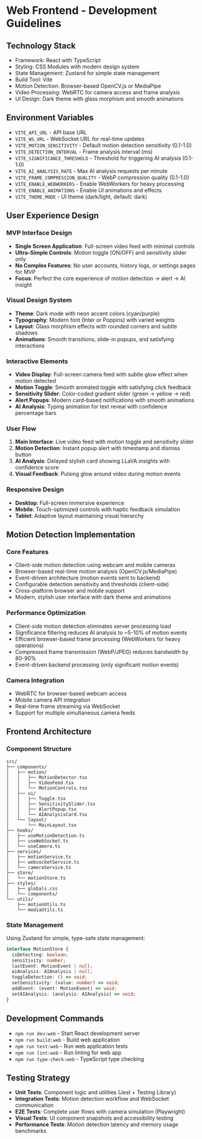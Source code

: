 # Web Frontend - Development Guidelines

## Technology Stack

- Framework: React with TypeScript
- Styling: CSS Modules with modern design system
- State Management: Zustand for simple state management
- Build Tool: Vite
- Motion Detection: Browser-based OpenCV.js or MediaPipe
- Video Processing: WebRTC for camera access and frame analysis
- UI Design: Dark theme with glass morphism and smooth animations

## Environment Variables

- `VITE_API_URL` - API base URL
- `VITE_WS_URL` - WebSocket URL for real-time updates
- `VITE_MOTION_SENSITIVITY` - Default motion detection sensitivity (0.1-1.0)
- `VITE_DETECTION_INTERVAL` - Frame analysis interval (ms)
- `VITE_SIGNIFICANCE_THRESHOLD` - Threshold for triggering AI analysis (0.1-1.0)
- `VITE_AI_ANALYSIS_RATE` - Max AI analysis requests per minute
- `VITE_FRAME_COMPRESSION_QUALITY` - WebP compression quality (0.1-1.0)
- `VITE_ENABLE_WEBWORKERS` - Enable WebWorkers for heavy processing
- `VITE_ENABLE_ANIMATIONS` - Enable UI animations and effects
- `VITE_THEME_MODE` - UI theme (dark/light, default: dark)

## User Experience Design

### MVP Interface Design

- **Single Screen Application**: Full-screen video feed with minimal controls
- **Ultra-Simple Controls**: Motion toggle (ON/OFF) and sensitivity slider only
- **No Complex Features**: No user accounts, history logs, or settings pages for MVP
- **Focus**: Perfect the core experience of motion detection → alert → AI insight

### Visual Design System

- **Theme**: Dark mode with neon accent colors (cyan/purple)
- **Typography**: Modern font (Inter or Poppins) with varied weights
- **Layout**: Glass morphism effects with rounded corners and subtle shadows
- **Animations**: Smooth transitions, slide-in popups, and satisfying interactions

### Interactive Elements

- **Video Display**: Full-screen camera feed with subtle glow effect when motion detected
- **Motion Toggle**: Smooth animated toggle with satisfying click feedback
- **Sensitivity Slider**: Color-coded gradient slider (green → yellow → red)
- **Alert Popups**: Modern card-based notifications with smooth animations
- **AI Analysis**: Typing animation for text reveal with confidence percentage bars

### User Flow

1. **Main Interface**: Live video feed with motion toggle and sensitivity slider
2. **Motion Detection**: Instant popup alert with timestamp and dismiss button
3. **AI Analysis**: Delayed stylish card showing LLaVA insights with confidence score
4. **Visual Feedback**: Pulsing glow around video during motion events

### Responsive Design

- **Desktop**: Full-screen immersive experience
- **Mobile**: Touch-optimized controls with haptic feedback simulation
- **Tablet**: Adaptive layout maintaining visual hierarchy

## Motion Detection Implementation

### Core Features

- Client-side motion detection using webcam and mobile cameras
- Browser-based real-time motion analysis (OpenCV.js/MediaPipe)
- Event-driven architecture (motion events sent to backend)
- Configurable detection sensitivity and thresholds (client-side)
- Cross-platform browser and mobile support
- Modern, stylish user interface with dark theme and animations

### Performance Optimization

- Client-side motion detection eliminates server processing load
- Significance filtering reduces AI analysis to ~5-10% of motion events
- Efficient browser-based frame processing (WebWorkers for heavy operations)
- Compressed frame transmission (WebP/JPEG) reduces bandwidth by 80-90%
- Event-driven backend processing (only significant motion events)

### Camera Integration

- WebRTC for browser-based webcam access
- Mobile camera API integration
- Real-time frame streaming via WebSocket
- Support for multiple simultaneous camera feeds

## Frontend Architecture

### Component Structure

```
src/
├── components/
│   ├── motion/
│   │   ├── MotionDetector.tsx
│   │   ├── VideoFeed.tsx
│   │   └── MotionControls.tsx
│   ├── ui/
│   │   ├── Toggle.tsx
│   │   ├── SensitivitySlider.tsx
│   │   ├── AlertPopup.tsx
│   │   └── AIAnalysisCard.tsx
│   └── layout/
│       └── MainLayout.tsx
├── hooks/
│   ├── useMotionDetection.ts
│   ├── useWebSocket.ts
│   └── useCamera.ts
├── services/
│   ├── motionService.ts
│   ├── websocketService.ts
│   └── cameraService.ts
├── store/
│   └── motionStore.ts
├── styles/
│   ├── globals.css
│   └── components/
└── utils/
    ├── motionUtils.ts
    └── mediaUtils.ts
```

### State Management

Using Zustand for simple, type-safe state management:

```typescript
interface MotionStore {
  isDetecting: boolean;
  sensitivity: number;
  lastEvent: MotionEvent | null;
  aiAnalysis: AIAnalysis | null;
  toggleDetection: () => void;
  setSensitivity: (value: number) => void;
  addEvent: (event: MotionEvent) => void;
  setAIAnalysis: (analysis: AIAnalysis) => void;
}
```

## Development Commands

- `npm run dev:web` - Start React development server
- `npm run build:web` - Build web application
- `npm run test:web` - Run web application tests
- `npm run lint:web` - Run linting for web app
- `npm run type-check:web` - TypeScript type checking

## Testing Strategy

- **Unit Tests**: Component logic and utilities (Jest + Testing Library)
- **Integration Tests**: Motion detection workflow and WebSocket communication
- **E2E Tests**: Complete user flows with camera simulation (Playwright)
- **Visual Tests**: UI component snapshots and accessibility testing
- **Performance Tests**: Motion detection latency and memory usage benchmarks